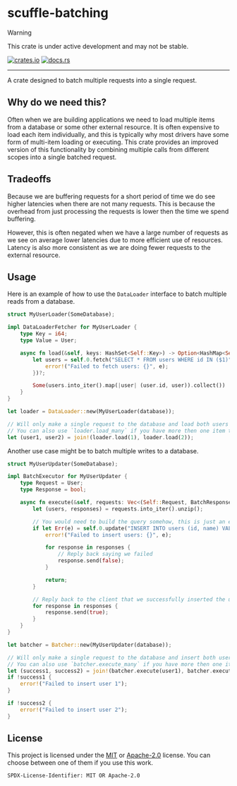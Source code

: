 # scuffle-batching

> [!WARNING]  
> This crate is under active development and may not be stable.

 [![crates.io](https://img.shields.io/crates/v/scuffle-batching.svg)](https://crates.io/crates/scuffle-batching) [![docs.rs](https://img.shields.io/docsrs/scuffle-batching)](https://docs.rs/scuffle-batching)

---

A crate designed to batch multiple requests into a single request.

## Why do we need this?

Often when we are building applications we need to load multiple items from a database or some other external resource. It is often expensive to load each item individually, and this is typically why most drivers have some form of multi-item loading or executing. This crate provides an improved version of this functionality by combining multiple calls from different scopes into a single batched request.

## Tradeoffs

Because we are buffering requests for a short period of time we do see higher latencies when there are not many requests. This is because the overhead from just processing the requests is lower then the time we spend buffering.

However, this is often negated when we have a large number of requests as we see on average lower latencies due to more efficient use of resources. Latency is also more consistent as we are doing fewer requests to the external resource.

## Usage

Here is an example of how to use the `DataLoader` interface to batch multiple reads from a database.

```rust
struct MyUserLoader(SomeDatabase);

impl DataLoaderFetcher for MyUserLoader {
    type Key = i64;
    type Value = User;

    async fn load(&self, keys: HashSet<Self::Key>) -> Option<HashMap<Self::Key, Self::Value>> {
        let users = self.0.fetch("SELECT * FROM users WHERE id IN ($1)").bind(keys).await.map_err(|e| {
            error!("Failed to fetch users: {}", e);
        })?;

        Some(users.into_iter().map(|user| (user.id, user)).collect())
    }
}

let loader = DataLoader::new(MyUserLoader(database));

// Will only make a single request to the database and load both users
// You can also use `loader.load_many` if you have more then one item to load.
let (user1, user2) = join!(loader.load(1), loader.load(2));
```

Another use case might be to batch multiple writes to a database.

```rust
struct MyUserUpdater(SomeDatabase);

impl BatchExecutor for MyUserUpdater {
    type Request = User;
    type Response = bool;

    async fn execute(&self, requests: Vec<(Self::Request, BatchResponse<Self::Response>)>) {
        let (users, responses) = requests.into_iter().unzip();

        // You would need to build the query somehow, this is just an example
        if let Err(e) = self.0.update("INSERT INTO users (id, name) VALUES ($1, $2), ($3, $4)").bind(users).await {
            error!("Failed to insert users: {}", e);

            for response in responses {
                // Reply back saying we failed
                response.send(false);
            }

            return;
        }

        // Reply back to the client that we successfully inserted the users
        for response in responses {
            response.send(true);
        }
    }
}

let batcher = Batcher::new(MyUserUpdater(database));

// Will only make a single request to the database and insert both users
// You can also use `batcher.execute_many` if you have more then one item to insert.
let (success1, success2) = join!(batcher.execute(user1), batcher.execute(user2));
if !success1 {
    error!("Failed to insert user 1");
}

if !success2 {
    error!("Failed to insert user 2");
}
```

## License

This project is licensed under the [MIT](./LICENSE.MIT) or [Apache-2.0](./LICENSE.Apache-2.0) license.
You can choose between one of them if you use this work.

`SPDX-License-Identifier: MIT OR Apache-2.0`
